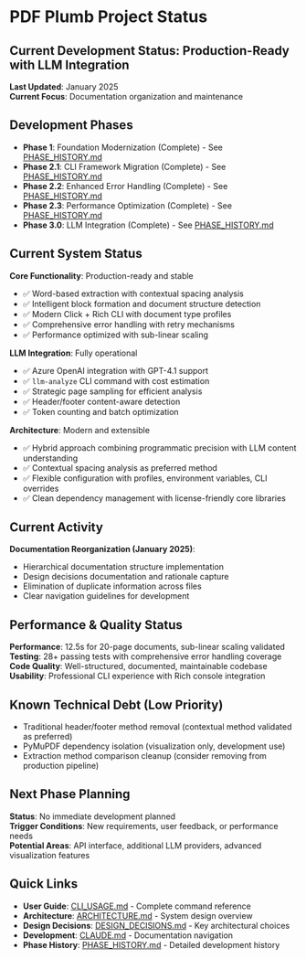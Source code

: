 # PDF Plumb Project Status

## Current Development Status: Production-Ready with LLM Integration

**Last Updated**: January 2025  
**Current Focus**: Documentation organization and maintenance

## Development Phases

- **Phase 1**: Foundation Modernization (Complete) - See [PHASE_HISTORY.md](PHASE_HISTORY.md#phase-1-foundation-modernization)
- **Phase 2.1**: CLI Framework Migration (Complete) - See [PHASE_HISTORY.md](PHASE_HISTORY.md#phase-21-cli-framework-migration)  
- **Phase 2.2**: Enhanced Error Handling (Complete) - See [PHASE_HISTORY.md](PHASE_HISTORY.md#phase-22-enhanced-error-handling)
- **Phase 2.3**: Performance Optimization (Complete) - See [PHASE_HISTORY.md](PHASE_HISTORY.md#phase-23-performance-optimization)
- **Phase 3.0**: LLM Integration (Complete) - See [PHASE_HISTORY.md](PHASE_HISTORY.md#phase-30-llm-integration)

## Current System Status

**Core Functionality**: Production-ready and stable
- ✅ Word-based extraction with contextual spacing analysis
- ✅ Intelligent block formation and document structure detection
- ✅ Modern Click + Rich CLI with document type profiles
- ✅ Comprehensive error handling with retry mechanisms
- ✅ Performance optimized with sub-linear scaling

**LLM Integration**: Fully operational
- ✅ Azure OpenAI integration with GPT-4.1 support
- ✅ `llm-analyze` CLI command with cost estimation
- ✅ Strategic page sampling for efficient analysis
- ✅ Header/footer content-aware detection
- ✅ Token counting and batch optimization

**Architecture**: Modern and extensible
- ✅ Hybrid approach combining programmatic precision with LLM content understanding
- ✅ Contextual spacing analysis as preferred method
- ✅ Flexible configuration with profiles, environment variables, CLI overrides
- ✅ Clean dependency management with license-friendly core libraries

## Current Activity

**Documentation Reorganization (January 2025)**:
- Hierarchical documentation structure implementation
- Design decisions documentation and rationale capture
- Elimination of duplicate information across files
- Clear navigation guidelines for development

## Performance & Quality Status

**Performance**: 12.5s for 20-page documents, sub-linear scaling validated  
**Testing**: 28+ passing tests with comprehensive error handling coverage  
**Code Quality**: Well-structured, documented, maintainable codebase  
**Usability**: Professional CLI experience with Rich console integration

## Known Technical Debt (Low Priority)

- Traditional header/footer method removal (contextual method validated as preferred)
- PyMuPDF dependency isolation (visualization only, development use)
- Extraction method comparison cleanup (consider removing from production pipeline)

## Next Phase Planning

**Status**: No immediate development planned  
**Trigger Conditions**: New requirements, user feedback, or performance needs  
**Potential Areas**: API interface, additional LLM providers, advanced visualization features

## Quick Links

- **User Guide**: [CLI_USAGE.md](CLI_USAGE.md) - Complete command reference
- **Architecture**: [ARCHITECTURE.md](ARCHITECTURE.md) - System design overview
- **Design Decisions**: [DESIGN_DECISIONS.md](DESIGN_DECISIONS.md) - Key architectural choices
- **Development**: [CLAUDE.md](CLAUDE.md) - Documentation navigation
- **Phase History**: [PHASE_HISTORY.md](PHASE_HISTORY.md) - Detailed development history
